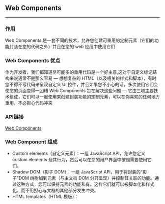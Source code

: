 ##  Web Components

---

### 作用
Web Components 是一套不同的技术，允许您创建可重用的定制元素（它们的功能封装在您的代码之外）并且在您的 web 应用中使用它们

### Web Components 优点
作为开发者，我们都知道尽可能多的重用代码是一个好主意,这对于自定义标记结构来说通常不是那么容易 — 想想复杂的 HTML（以及相关的样式和脚本），有时您不得不写代码来呈现自定义 UI 控件，并且如果您不小心的话，多次使用它们会使您的页面变得一团糟
Web Components 旨在解决这些问题 — 它由三项主要技术组成，它们可以一起使用来创建封装功能的定制元素，可以在你喜欢的任何地方重用，不必担心代码冲突

### API链接
[Web Components](https://developer.mozilla.org/zh-CN/docs/Web/Web_Components)

### Web Component 组成
- Custom elements（自定义元素）：一组 JavaScript API，允许您定义 custom elements 及其行为，然后可以在您的用户界面中按照需要使用它们。
- Shadow DOM（影子 DOM）：一组 JavaScript API，用于将封装的“影子”DOM 树附加到元素（与主文档 DOM 分开呈现）并控制其关联的功能。通过这种方式，您可以保持元素的功能私有，这样它们就可以被脚本化和样式化，而不用担心与文档的其他部分发生冲突。
- HTML templates（HTML 模板）： <template> 和 <slot> 元素使您可以编写不在呈现页面中显示的标记模板。然后它们可以作为自定义元素结构的基础被多次重用。

### 实现 web component 的基本方法通常如下所示：
- 使用一个类继承 HTMLElement（或者HTMLElement的子类）
- 用 CustomElementRegistry.define() 方法注册您的新自定义元素 ，并向其传递要定义的元素名称、指定元素功能的类、以及可选的其所继承自的元素
- 如果需要的话，使用Element.attachShadow() 方法将一个 shadow DOM 附加到自定义元素上。使用通常的 DOM 方法向 shadow DOM 中添加子元素、事件监听器等等
- 如果需要的话，使用 <template> 和<slot> 定义一个 HTML 模板。再次使用常规 DOM 方法克隆模板并将其附加到您的 shadow DOM 中
- 在页面任何您喜欢的位置使用自定义元素，就像使用常规 HTML 元素那样
- 使用 web component 的生命周期函数